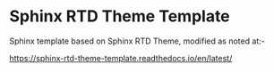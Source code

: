 # Sphinx RTD Theme Template
Sphinx template based on Sphinx RTD Theme, modified as noted at:-

https://sphinx-rtd-theme-template.readthedocs.io/en/latest/
